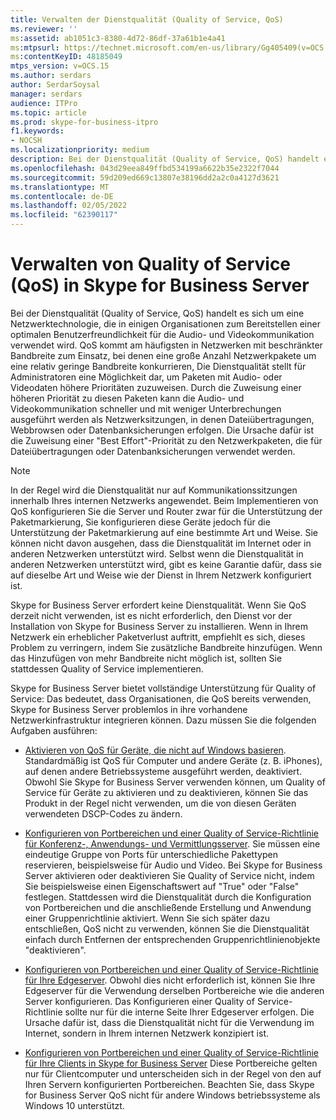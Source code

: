 ```yaml
---
title: Verwalten der Dienstqualität (Quality of Service, QoS)
ms.reviewer: ''
ms:assetid: ab1051c3-8380-4d72-86df-37a61b1e4a41
ms:mtpsurl: https://technet.microsoft.com/en-us/library/Gg405409(v=OCS.15)
ms:contentKeyID: 48185049
mtps_version: v=OCS.15
ms.author: serdars
author: SerdarSoysal
manager: serdars
audience: ITPro
ms.topic: article
ms.prod: skype-for-business-itpro
f1.keywords:
- NOCSH
ms.localizationpriority: medium
description: Bei der Dienstqualität (Quality of Service, QoS) handelt es sich um eine Netzwerktechnologie, die in einigen Organisationen zum Bereitstellen einer optimalen Benutzerfreundlichkeit für die Audio- und Videokommunikation verwendet wird.
ms.openlocfilehash: 043d29eea849ffbd534199a6622b35e2322f7044
ms.sourcegitcommit: 59d209ed669c13807e38196dd2a2c0a4127d3621
ms.translationtype: MT
ms.contentlocale: de-DE
ms.lasthandoff: 02/05/2022
ms.locfileid: "62390117"
---
```

# <a name="managing-quality-of-service-qos-in-skype-for-business-server"></a>Verwalten von Quality of Service (QoS) in Skype for Business Server


Bei der Dienstqualität (Quality of Service, QoS) handelt es sich um eine Netzwerktechnologie, die in einigen Organisationen zum Bereitstellen einer optimalen Benutzerfreundlichkeit für die Audio- und Videokommunikation verwendet wird. QoS kommt am häufigsten in Netzwerken mit beschränkter Bandbreite zum Einsatz, bei denen eine große Anzahl Netzwerkpakete um eine relativ geringe Bandbreite konkurrieren, Die Dienstqualität stellt für Administratoren eine Möglichkeit dar, um Paketen mit Audio- oder Videodaten höhere Prioritäten zuzuweisen. Durch die Zuweisung einer höheren Priorität zu diesen Paketen kann die Audio- und Videokommunikation schneller und mit weniger Unterbrechungen ausgeführt werden als Netzwerksitzungen, in denen Dateiübertragungen, Webbrowsen oder Datenbanksicherungen erfolgen. Die Ursache dafür ist die Zuweisung einer "Best Effort"-Priorität zu den Netzwerkpaketen, die für Dateiübertragungen oder Datenbanksicherungen verwendet werden.


> [!NOTE]  
> In der Regel wird die Dienstqualität nur auf Kommunikationssitzungen innerhalb Ihres internen Netzwerks angewendet. Beim Implementieren von QoS konfigurieren Sie die Server und Router zwar für die Unterstützung der Paketmarkierung, Sie konfigurieren diese Geräte jedoch für die Unterstützung der Paketmarkierung auf eine bestimmte Art und Weise. Sie können nicht davon ausgehen, dass die Dienstqualität im Internet oder in anderen Netzwerken unterstützt wird. Selbst wenn die Dienstqualität in anderen Netzwerken unterstützt wird, gibt es keine Garantie dafür, dass sie auf dieselbe Art und Weise wie der Dienst in Ihrem Netzwerk konfiguriert ist.

Skype for Business Server erfordert keine Dienstqualität. Wenn Sie QoS derzeit nicht verwenden, ist es nicht erforderlich, den Dienst vor der Installation von Skype for Business Server zu installieren. Wenn in Ihrem Netzwerk ein erheblicher Paketverlust auftritt, empfiehlt es sich, dieses Problem zu verringern, indem Sie zusätzliche Bandbreite hinzufügen. Wenn das Hinzufügen von mehr Bandbreite nicht möglich ist, sollten Sie stattdessen Quality of Service implementieren.

Skype for Business Server bietet vollständige Unterstützung für Quality of Service: Das bedeutet, dass Organisationen, die QoS bereits verwenden, Skype for Business Server problemlos in ihre vorhandene Netzwerkinfrastruktur integrieren können. Dazu müssen Sie die folgenden Aufgaben ausführen:

  - [Aktivieren von QoS für Geräte, die nicht auf Windows basieren](enabling-qos-for-devices-that-are-not-based-on-windows.md). Standardmäßig ist QoS für Computer und andere Geräte (z. B. iPhones), auf denen andere Betriebssysteme ausgeführt werden, deaktiviert. Obwohl Sie Skype for Business Server verwenden können, um Quality of Service für Geräte zu aktivieren und zu deaktivieren, können Sie das Produkt in der Regel nicht verwenden, um die von diesen Geräten verwendeten DSCP-Codes zu ändern.

  - [Konfigurieren von Portbereichen und einer Quality of Service-Richtlinie für Konferenz-, Anwendungs- und Vermittlungsserver](configuring-port-ranges-for-your-conferencing-application-and-mediation-servers.md). Sie müssen eine eindeutige Gruppe von Ports für unterschiedliche Pakettypen reservieren, beispielsweise für Audio und Video. Bei Skype for Business Server aktivieren oder deaktivieren Sie Quality of Service nicht, indem Sie beispielsweise einen Eigenschaftswert auf "True" oder "False" festlegen. Stattdessen wird die Dienstqualität durch die Konfiguration von Portbereichen und die anschließende Erstellung und Anwendung einer Gruppenrichtlinie aktiviert. Wenn Sie sich später dazu entschließen, QoS nicht zu verwenden, können Sie die Dienstqualität einfach durch Entfernen der entsprechenden Gruppenrichtlinienobjekte "deaktivieren".

  - [Konfigurieren von Portbereichen und einer Quality of Service-Richtlinie für Ihre Edgeserver](configuring-port-ranges-for-your-edge-servers.md). Obwohl dies nicht erforderlich ist, können Sie Ihre Edgeserver für die Verwendung derselben Portbereiche wie die anderen Server konfigurieren. Das Konfigurieren einer Quality of Service-Richtlinie sollte nur für die interne Seite Ihrer Edgeserver erfolgen. Die Ursache dafür ist, dass die Dienstqualität nicht für die Verwendung im Internet, sondern in Ihrem internen Netzwerk konzipiert ist.

- [Konfigurieren von Portbereichen und einer Quality of Service-Richtlinie für Ihre Clients in Skype for Business Server](configuring-port-ranges-for-your-skype-clients.md) Diese Portbereiche gelten nur für Clientcomputer und unterscheiden sich in der Regel von den auf Ihren Servern konfigurierten Portbereichen. Beachten Sie, dass Skype for Business Server QoS nicht für andere Windows betriebssysteme als Windows 10 unterstützt.


